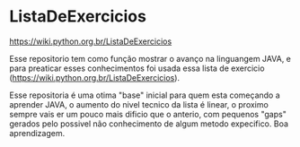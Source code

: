 # ListaDeExercicios
https://wiki.python.org.br/ListaDeExercicios

  Esse repositorio tem como função mostrar o avanço na linguangem JAVA, e para preaticar esses conhecimentos foi usada essa lista de exercicio (https://wiki.python.org.br/ListaDeExercicios).
  
  Esse repositoria é uma otima "base" inicial para quem esta começando a aprender JAVA, o aumento do nivel tecnico da lista é linear, o proximo sempre vais er um pouco mais dificio que o anterio, com pequenos "gaps" gerados pelo possivel não conhecimento de algum metodo expecifico.
  Boa aprendizagem.
